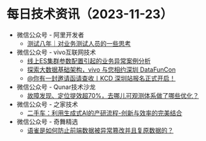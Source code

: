 # 每日技术资讯（2023-11-23）

- 微信公众号 - 阿里开发者
  - [测试八年｜对业务测试人员的一些思考](https://mp.weixin.qq.com/s?__biz=MzIzOTU0NTQ0MA==&mid=2247535867&idx=1&sn=9db66af36625feaff9e37d5dbd41abd0)
- 微信公众号 - vivo互联网技术
  - [线上ES集群参数配置引起的业务异常案例分析](https://mp.weixin.qq.com/s?__biz=MzI4NjY4MTU5Nw==&mid=2247497638&idx=1&sn=7c773beb9f6062991ff11a068d55b132)
  - [探索大数据基础架构，vivo 与您相约深圳 DataFunCon](https://mp.weixin.qq.com/s?__biz=MzI4NjY4MTU5Nw==&mid=2247497638&idx=2&sn=ae9d73274c38724c8ecd69e4ed4f25ed)
  - [@你有一封邀请函请查收丨KCD 深圳站报名正式开启！](https://mp.weixin.qq.com/s?__biz=MzI4NjY4MTU5Nw==&mid=2247497638&idx=3&sn=adae943853b413439d402db9e8d985c3)
- 微信公众号 - Qunar技术沙龙
  - [故障发现、定位提效超70%，去哪儿可观测体系做了哪些优化？](https://mp.weixin.qq.com/s?__biz=MzA3NDcyMTQyNQ==&mid=2649276879&idx=1&sn=c8f8c04d4da6b9e6208c627699cca8ba)
- 微信公众号 - 之家技术
  - [二手车：利用生成式AI的产研流程-创新与效率的完美结合](https://mp.weixin.qq.com/s?__biz=MzUyMzg4ODk2NQ==&mid=2247495217&idx=1&sn=fe755686f00a12fd7cfa2f03967fc170)
- 微信公众号 - 奇舞精选
  - [语雀是如何防止前端数据被异常篡改并且复原数据的？](https://mp.weixin.qq.com/s?__biz=Mzg4MTYwMzY1Mw==&mid=2247509718&idx=1&sn=3a33ed69b1e7daaac33704e9c4d0ab22)
